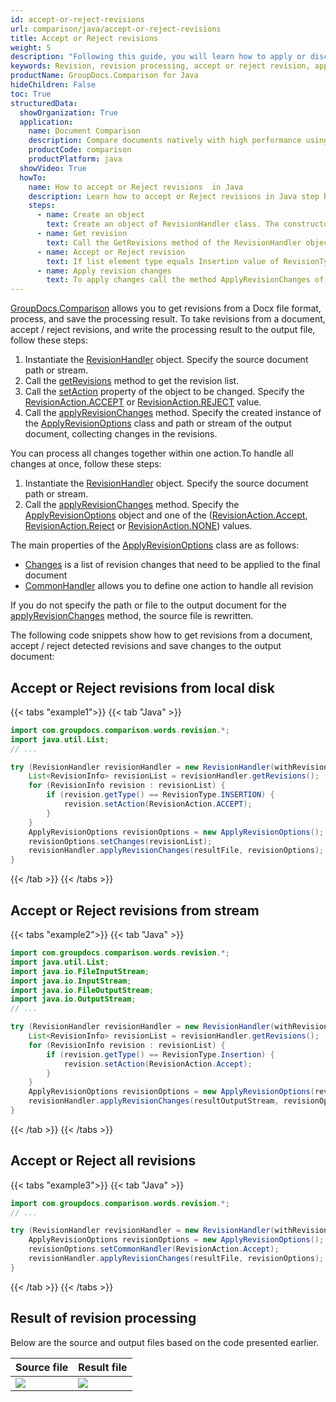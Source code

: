 ```yaml
---
id: accept-or-reject-revisions
url: comparison/java/accept-or-reject-revisions
title: Accept or Reject revisions
weight: 5
description: "Following this guide, you will learn how to apply or discard revisions found during document comparison using built-in Microsoft Word functionality."
keywords: Revision, revision processing, accept or reject revision, apply change for revision
productName: GroupDocs.Comparison for Java
hideChildren: False
toc: True
structuredData:
  showOrganization: True
  application:
    name: Document Comparison
    description: Compare documents natively with high performance using Java language and GroupDocs.Comparison for Java
    productCode: comparison
    productPlatform: java
  showVideo: True
  howTo:
    name: How to accept or Reject revisions  in Java
    description: Learn how to accept or Reject revisions in Java step by step
    steps:
      - name: Create an object
        text: Create an object of RevisionHandler class. The constructor takes the revision path or the revision file stream.
      - name: Get revision
        text: Call the GetRevisions method of the RevisionHandler object and asign the value to RevisionInfo list.
      - name: Accept or Reject revision
        text: If list element type equals Insertion value of RevisionType enum then Accept value of the RevisionAction enum asign to Action field of the element.
      - name: Apply revision changes
        text: To apply changes call the method ApplyRevisionChanges of the RevisionHandler object. The method takes a file path parameter of the resulting file and object of ApplyRevisionOptions class which should contains a Changes field initialised by RevisionInfo list.
---
```


[GroupDocs.Comparison](https://products.groupdocs.com/comparison/java) allows you to get revisions from a Docx file format, process, and save the processing result.
To take revisions from a document, accept / reject revisions, and write the processing result to the output file, follow these steps:

1.  Instantiate the [RevisionHandler](https://reference.groupdocs.com/comparison/java/com.groupdocs.comparison.words.revision/revisionhandler/) object. Specify the source document path or stream.
2.  Call the [getRevisions](https://reference.groupdocs.com/comparison/java/com.groupdocs.comparison.words.revision/revisionhandler/#getRevisions--) method to get the revision list.
3.  Call the [setAction](https://reference.groupdocs.com/comparison/java/com.groupdocs.comparison.words.revision/revisioninfo/#getAction--) property of the object to be changed. Specify the [RevisionAction.ACCEPT](https://reference.groupdocs.com/comparison/java/com.groupdocs.comparison.words.revision/revisionaction/#ACCEPT) or [RevisionAction.REJECT](https://reference.groupdocs.com/comparison/java/com.groupdocs.comparison.words.revision/revisionaction/#REJECT) value.
4.  Call the [applyRevisionChanges](https://reference.groupdocs.com/comparison/java/com.groupdocs.comparison.words.revision/revisionhandler/#applyRevisionChanges-com.groupdocs.comparison.words.revision.ApplyRevisionOptions-) method. Specify the created instance of the [ApplyRevisionOptions](https://reference.groupdocs.com/comparison/java/com.groupdocs.comparison.words.revision/applyrevisionoptions/) class and path or stream of the output document, collecting changes in the revisions.

You can process all changes together within one action.To handle all changes at once, follow these steps:

1.  Instantiate the [RevisionHandler](https://reference.groupdocs.com/comparison/java/groupdocs.comparison.words.revision/revisionhandler) object. Specify the source document path or stream.
2.  Call the [applyRevisionChanges](https://reference.groupdocs.com/comparison/java/com.groupdocs.comparison.words.revision/revisionhandler/#applyRevisionChanges-com.groupdocs.comparison.words.revision.ApplyRevisionOptions-) method. Specify the [ApplyRevisionOptions](https://reference.groupdocs.com/comparison/java/com.groupdocs.comparison.words.revision/applyrevisionoptions/) object and one of the ([RevisionAction.Accept](https://reference.groupdocs.com/comparison/java/groupdocs.comparison.words.revision/revisionaction), [RevisionAction.Reject](https://reference.groupdocs.com/comparison/java/groupdocs.comparison.words.revision/revisionaction) or [RevisionAction.NONE](https://reference.groupdocs.com/comparison/java/com.groupdocs.comparison.words.revision/revisionaction/#NONE)) values.

The main properties of the [ApplyRevisionOptions](https://reference.groupdocs.com/comparison/java/com.groupdocs.comparison.words.revision/applyrevisionoptions/) class are as follows:

*   [Changes](https://reference.groupdocs.com/comparison/java/com.groupdocs.comparison.words.revision/applyrevisionoptions/#getChanges--) is a list of revision changes that need to be applied to the final document
*   [CommonHandler](https://reference.groupdocs.com/comparison/java/com.groupdocs.comparison.words.revision/applyrevisionoptions/#getCommonHandler--) allows you to define one action to handle all revision

If you do not specify the path or file to the output document for the [applyRevisionChanges](https://reference.groupdocs.com/comparison/java/com.groupdocs.comparison.words.revision/revisionhandler/#applyRevisionChanges-com.groupdocs.comparison.words.revision.ApplyRevisionOptions-) method, the source file is rewritten.

The following code snippets show how to get revisions from a document, accept / reject detected revisions and save changes to the output document:

## Accept or Reject revisions from local disk

{{< tabs "example1">}}
{{< tab "Java" >}}
```java
import com.groupdocs.comparison.words.revision.*;
import java.util.List;
// ...

try (RevisionHandler revisionHandler = new RevisionHandler(withRevisionFile)) {
    List<RevisionInfo> revisionList = revisionHandler.getRevisions();
    for (RevisionInfo revision : revisionList) {
        if (revision.getType() == RevisionType.INSERTION) {
            revision.setAction(RevisionAction.ACCEPT);
        }
    }
    ApplyRevisionOptions revisionOptions = new ApplyRevisionOptions();
    revisionOptions.setChanges(revisionList);
    revisionHandler.applyRevisionChanges(resultFile, revisionOptions);
}
```
{{< /tab >}}
{{< /tabs >}}

## Accept or Reject revisions from stream

{{< tabs "example2">}}
{{< tab "Java" >}}
```java
import com.groupdocs.comparison.words.revision.*;
import java.util.List;
import java.io.FileInputStream;
import java.io.InputStream;
import java.io.FileOutputStream;
import java.io.OutputStream;
// ...

try (RevisionHandler revisionHandler = new RevisionHandler(withRevisionInputStream)) {
    List<RevisionInfo> revisionList = revisionHandler.getRevisions();
    for (RevisionInfo revision : revisionList) {
        if (revision.getType() == RevisionType.Insertion) {
            revision.setAction(RevisionAction.Accept);
        }
    }
    ApplyRevisionOptions revisionOptions = new ApplyRevisionOptions(revisionList);
    revisionHandler.applyRevisionChanges(resultOutputStream, revisionOptions);
}
```
{{< /tab >}}
{{< /tabs >}}

## Accept or Reject all revisions

{{< tabs "example3">}}
{{< tab "Java" >}}
```java
import com.groupdocs.comparison.words.revision.*;
// ...

try (RevisionHandler revisionHandler = new RevisionHandler(withRevisionFile)) {
    ApplyRevisionOptions revisionOptions = new ApplyRevisionOptions();
    revisionOptions.setCommonHandler(RevisionAction.Accept);
    revisionHandler.applyRevisionChanges(resultFile, revisionOptions);
}
```
{{< /tab >}}
{{< /tabs >}}

## Result of revision processing

Below are the source and output files based on the code presented earlier.

| Source file                                   | Result file                                          |
| --------------------------------------------- | ---------------------------------------------------- |
| ![](/comparison/java/images/revision-file.png) | ![](/comparison/java/images/result-revision-file.png) |
